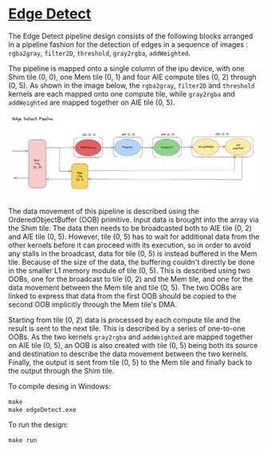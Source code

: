 <!---//===- README.md --------------------------*- Markdown -*-===//
//
// This file is licensed under the Apache License v2.0 with LLVM Exceptions.
// See https://llvm.org/LICENSE.txt for license information.
// SPDX-License-Identifier: Apache-2.0 WITH LLVM-exception
//
// Copyright (C) 2022, Advanced Micro Devices, Inc.
// 
//===----------------------------------------------------------------------===//-->

# <ins>Edge Detect</ins>

The Edge Detect pipeline design consists of the following blocks arranged in a pipeline fashion for the detection of edges in a sequence of images : `rgba2gray`, `filter2D`, `threshold`, `gray2rgba`, `addWeighted`.

The pipeline is mapped onto a single column of the ipu device, with one Shim tile (0, 0), one Mem tile (0, 1) and four AIE compute tiles (0, 2) through (0, 5). As shown in the image below, the `rgba2gray`, `filter2D` and `threshold` kernels are each mapped onto one compute tile, while `gray2rgba` and `addWeighted` are mapped together on AIE tile (0, 5). 

<p align="center">
  <img
    src="./edge_detect_pipeline.png"
    width="1050">
</p>

The data movement of this pipeline is described using the OrderedObjectBuffer (OOB) primitive. Input data is brought into the array via the Shim tile. The data then needs to be broadcasted both to AIE tile (0, 2) and AIE tile (0, 5). However, tile (0, 5) has to wait for additional data from the other kernels before it can proceed with its execution, so in order to avoid any stalls in the broadcast, data for tile (0, 5) is instead buffered in the Mem tile. Because of the size of the data, the buffering couldn't directly be done in the smaller L1 memory module of tile (0, 5). This is described using two OOBs, one for the broadcast to tile (0, 2) and the Mem tile, and one for the data movement between the Mem tile and tile (0, 5). The two OOBs are linked to express that data from the first OOB should be copied to the second OOB implicitly through the Mem tile's DMA.

Starting from tile (0, 2) data is processed by each compute tile and the result is sent to the next tile. This is described by a series of one-to-one OOBs. As the two kernels `gray2rgba` and `addWeighted` are mapped together on AIE tile (0, 5), an OOB is also created with tile (0, 5) being both its source and destination to describe the data movement between the two kernels. Finally, the output is sent from tile (0, 5) to the Mem tile and finally back to the output through the Shim tile.

To compile desing in Windows:
```
make
make edgeDetect.exe
```

To run the design:
```
make run
```
